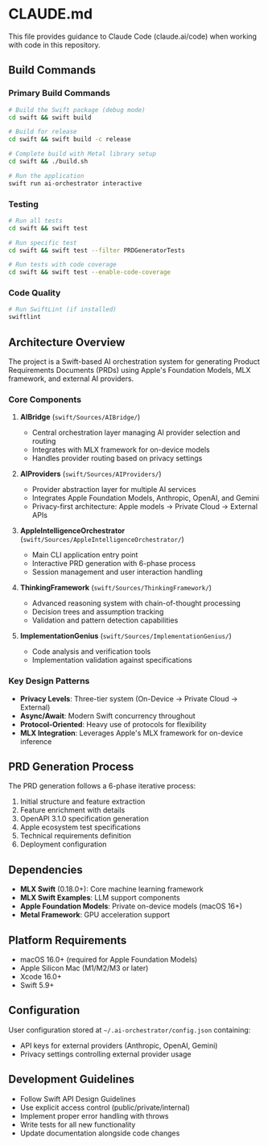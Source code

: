 # CLAUDE.md

This file provides guidance to Claude Code (claude.ai/code) when working with code in this repository.

## Build Commands

### Primary Build Commands
```bash
# Build the Swift package (debug mode)
cd swift && swift build

# Build for release
cd swift && swift build -c release

# Complete build with Metal library setup
cd swift && ./build.sh

# Run the application
swift run ai-orchestrator interactive
```

### Testing
```bash
# Run all tests
cd swift && swift test

# Run specific test
cd swift && swift test --filter PRDGeneratorTests

# Run tests with code coverage
cd swift && swift test --enable-code-coverage
```

### Code Quality
```bash
# Run SwiftLint (if installed)
swiftlint
```

## Architecture Overview

The project is a Swift-based AI orchestration system for generating Product Requirements Documents (PRDs) using Apple's Foundation Models, MLX framework, and external AI providers.

### Core Components

1. **AIBridge** (`swift/Sources/AIBridge/`)
   - Central orchestration layer managing AI provider selection and routing
   - Integrates with MLX framework for on-device models
   - Handles provider routing based on privacy settings

2. **AIProviders** (`swift/Sources/AIProviders/`)
   - Provider abstraction layer for multiple AI services
   - Integrates Apple Foundation Models, Anthropic, OpenAI, and Gemini
   - Privacy-first architecture: Apple models → Private Cloud → External APIs

3. **AppleIntelligenceOrchestrator** (`swift/Sources/AppleIntelligenceOrchestrator/`)
   - Main CLI application entry point
   - Interactive PRD generation with 6-phase process
   - Session management and user interaction handling

4. **ThinkingFramework** (`swift/Sources/ThinkingFramework/`)
   - Advanced reasoning system with chain-of-thought processing
   - Decision trees and assumption tracking
   - Validation and pattern detection capabilities

5. **ImplementationGenius** (`swift/Sources/ImplementationGenius/`)
   - Code analysis and verification tools
   - Implementation validation against specifications

### Key Design Patterns

- **Privacy Levels**: Three-tier system (On-Device → Private Cloud → External)
- **Async/Await**: Modern Swift concurrency throughout
- **Protocol-Oriented**: Heavy use of protocols for flexibility
- **MLX Integration**: Leverages Apple's MLX framework for on-device inference

## PRD Generation Process

The PRD generation follows a 6-phase iterative process:
1. Initial structure and feature extraction
2. Feature enrichment with details
3. OpenAPI 3.1.0 specification generation
4. Apple ecosystem test specifications
5. Technical requirements definition
6. Deployment configuration

## Dependencies

- **MLX Swift** (0.18.0+): Core machine learning framework
- **MLX Swift Examples**: LLM support components
- **Apple Foundation Models**: Private on-device models (macOS 16+)
- **Metal Framework**: GPU acceleration support

## Platform Requirements

- macOS 16.0+ (required for Apple Foundation Models)
- Apple Silicon Mac (M1/M2/M3 or later)
- Xcode 16.0+
- Swift 5.9+

## Configuration

User configuration stored at `~/.ai-orchestrator/config.json` containing:
- API keys for external providers (Anthropic, OpenAI, Gemini)
- Privacy settings controlling external provider usage

## Development Guidelines

- Follow Swift API Design Guidelines
- Use explicit access control (public/private/internal)
- Implement proper error handling with throws
- Write tests for all new functionality
- Update documentation alongside code changes